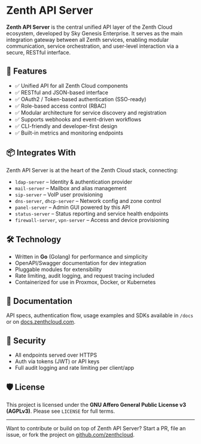 # Zenth API Server

**Zenth API Server** is the central unified API layer of the Zenth Cloud ecosystem, developed by Sky Genesis Enterprise. It serves as the main integration gateway between all Zenth services, enabling modular communication, service orchestration, and user-level interaction via a secure, RESTful interface.

## 🔗 Features

- ✅ Unified API for all Zenth Cloud components
- ✅ RESTful and JSON-based interface
- ✅ OAuth2 / Token-based authentication (SSO-ready)
- ✅ Role-based access control (RBAC)
- ✅ Modular architecture for service discovery and registration
- ✅ Supports webhooks and event-driven workflows
- ✅ CLI-friendly and developer-first design
- ✅ Built-in metrics and monitoring endpoints

## 📦 Integrates With

Zenth API Server is at the heart of the Zenth Cloud stack, connecting:

- `ldap-server` – Identity & authentication provider
- `mail-server` – Mailbox and alias management
- `sip-server` – VoIP user provisioning
- `dns-server`, `dhcp-server` – Network config and zone control
- `panel-server` – Admin GUI powered by this API
- `status-server` – Status reporting and service health endpoints
- `firewall-server`, `vpn-server` – Access and device provisioning

## 🛠️ Technology

- Written in **Go** (Golang) for performance and simplicity
- OpenAPI/Swagger documentation for dev integration
- Pluggable modules for extensibility
- Rate limiting, audit logging, and request tracing included
- Containerized for use in Proxmox, Docker, or Kubernetes

## 📖 Documentation

API specs, authentication flow, usage examples and SDKs available in `/docs` or on [docs.zenthcloud.com](https://docs.zenthcloud.com).

## 🔐 Security

- All endpoints served over HTTPS
- Auth via tokens (JWT) or API keys
- Full audit logging and rate limiting per client/app

## 🛡️ License

This project is licensed under the **GNU Affero General Public License v3 (AGPLv3)**. Please see `LICENSE` for full terms.

---

Want to contribute or build on top of Zenth API Server? Start a PR, file an issue, or fork the project on [github.com/zenthcloud](https://github.com/zenthcloud).
